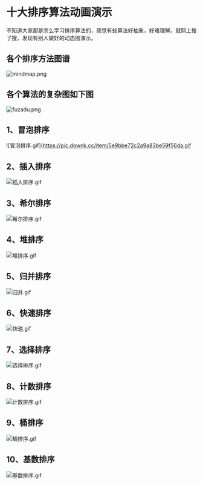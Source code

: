 # 十大排序算法动画演示

不知道大家都是怎么学习排序算法的，感觉有些算法好抽象，好难理解。就网上搜了搜，发现有别人做好的动态图演示。  

## 各个排序方法图谱

![mindmap.png](https://pic.downk.cc/item/5e9bbdeac2a9a83be59ec574.png)

## 各个算法的复杂图如下图

![fuzadu.png](https://pic.downk.cc/item/5e9bbe3bc2a9a83be59f201c.png)

## 1、冒泡排序

![冒泡排序.gif](https://pic.downk.cc/item/5e9bbe72c2a9a83be59f56da.gif

## 2、插入排序

![插入排序.gif](https://pic.downk.cc/item/5e9bbe9bc2a9a83be59f8324.gif)

## 3、希尔排序

![希尔排序.gif](https://pic.downk.cc/item/5e9bbebdc2a9a83be59fb3f3.gif)

## 4、堆排序

![堆排序.gif](https://pic.downk.cc/item/5e9bbed7c2a9a83be59fd6ff.gif)

## 5、归并排序

![归并.gif](https://pic.downk.cc/item/5e9bc063c2a9a83be5a1598c.gif)

## 6、快速排序

![快速.gif](https://pic.downk.cc/item/5e9bbf4dc2a9a83be5a04360.gif)

## 7、选择排序

![选择排序.gif](https://pic.downk.cc/item/5e9bbf77c2a9a83be5a06cc8.gif)

## 8、计数排序

![计数排序.gif](https://pic.downk.cc/item/5e9bbf9ac2a9a83be5a0901e.gif)

## 9、桶排序

![桶排序.gif](https://pic.downk.cc/item/5e9bbfadc2a9a83be5a0a3d2.png)

## 10、基数排序

![基数排序.gif](https://pic.downk.cc/item/5e9bbfbfc2a9a83be5a0b802.gif)
